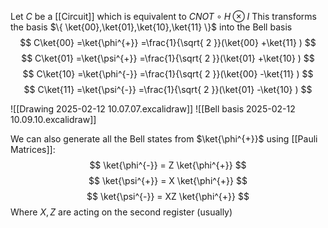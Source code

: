 Let $C$ be a [[Circuit]] which is equivalent to $CNOT\circ H\otimes I$
This transforms the basis $\{ \ket{00},\ket{01},\ket{10},\ket{11} \}$ into
the Bell basis
$$
C\ket{00} =\ket{\phi^{+}} =\frac{1}{\sqrt{ 2 }}(\ket{00} +\ket{11} )
$$
$$
C\ket{01} =\ket{\psi^{+}} =\frac{1}{\sqrt{ 2 }}(\ket{01} +\ket{10} )
$$
$$
C\ket{10} =\ket{\phi^{-}} =\frac{1}{\sqrt{ 2 }}(\ket{00} -\ket{11} )
$$
$$
C\ket{11} =\ket{\psi^{-}} =\frac{1}{\sqrt{ 2 }}(\ket{01} -\ket{10} )
$$

![[Drawing 2025-02-12 10.07.07.excalidraw]]
![[Bell basis 2025-02-12 10.09.10.excalidraw]]

We can also generate all the Bell states from $\ket{\phi^{+}}$ using [[Pauli Matrices]]:
$$
\ket{\phi^{-}} = Z \ket{\phi^{+}}
$$
$$
\ket{\psi^{+}} = X \ket{\phi^{+}}
$$
$$
\ket{\psi^{-}} = XZ \ket{\phi^{+}}
$$
Where $X,Z$ are acting on the second register (usually)